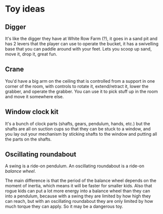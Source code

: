 # Toy ideas

## Digger

It's like the digger they have at White Row Farm (?), it goes in a sand pit and has 2 levers that the player
can use to operate the bucket, it has a swivelling base that you can paddle around with your feet. Lets you
scoop up sand, move it, drop it, great fun.

## Crane

You'd have a big arm on the ceiling that is controlled from a support in one corner of the room, with controls
to rotate it, extend/retract it, lower the grabber, and operate the grabber. You can use it to pick stuff up
in the room and move it somewhere else.

## Window clock kit

It's a bunch of clock parts (shafts, gears, pendulum, hands, etc.) but the shafts are all on suction cups
so that they can be stuck to a window, and you lay out your mechanism by sticking shafts to the window
and putting all the parts on the shafts.

## Oscillating roundabout

A swing is a ride-on pendulum. An oscillating roundabout is a ride-on *balance wheel*.

The main difference is that the period of the balance wheel depends on the moment of inertia, which means it will
be faster for smaller kids. Also that rogue kids can put a lot more energy into a balance wheel than they can into
a pendulum, because with a swing they are limited by how high they can reach, but with an oscillating roundabout
they are only limited by how much torque they can apply. So it may be a dangerous toy.
